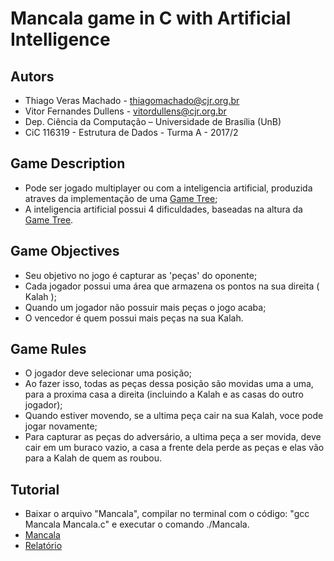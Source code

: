 # Mancala game in C with Artificial Intelligence

## Autors
- Thiago Veras Machado - thiagomachado@cjr.org.br
- Vitor Fernandes Dullens - vitordullens@cjr.org.br
- Dep. Ciência da Computação – Universidade de Brası́lia (UnB)
- CiC 116319 - Estrutura de Dados - Turma A - 2017/2

## Game Description
- Pode ser jogado multiplayer ou com a inteligencia artificial, produzida atraves da implementação de uma [Game Tree](https://en.wikipedia.org/wiki/Game_tree);
- A inteligencia artificial possui 4 dificuldades, baseadas na altura da [Game Tree](https://en.wikipedia.org/wiki/Game_tree).

## Game Objectives

- Seu objetivo no jogo é capturar as 'peças' do oponente;
- Cada jogador possui uma área que armazena os pontos na sua direita ( Kalah );
- Quando um jogador não possuir mais peças o jogo acaba;
- O vencedor é quem possui mais peças na sua Kalah.

## Game Rules

- O jogador deve selecionar uma posição;
- Ao fazer isso, todas as peças dessa posição são movidas uma a uma, para a proxima casa a direita (incluindo a Kalah e as casas do outro jogador);
- Quando estiver movendo, se a ultima peça cair na sua Kalah, voce pode jogar novamente;
- Para capturar as peças do adversário, a ultima peça a ser movida, deve cair em um buraco vazio, a casa a frente dela perde as peças e elas vão para a Kalah de quem as roubou.

## Tutorial

- Baixar o arquivo "Mancala", compilar no terminal com o código: "gcc Mancala Mancala.c" e executar o comando ./Mancala.
- [Mancala](Mancala.c)
- [Relatório](Report.pdf)
